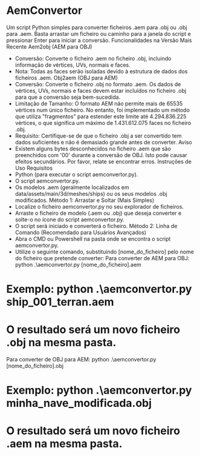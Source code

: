 # AemConvertor
Um script Python simples para converter ficheiros .aem para .obj ou .obj para .aem. Basta arrastar um ficheiro ou caminho para a janela do script e pressionar Enter para iniciar a conversão.
Funcionalidades na Versão Mais Recente
Aem2obj (AEM para OBJ)
 * Conversão: Converte o ficheiro .aem no ficheiro .obj, incluindo informação de vértices, UVs, normais e faces.
 * Nota: Todas as faces serão isoladas devido à estrutura de dados dos ficheiros .aem.
Obj2aem (OBJ para AEM)
 * Conversão: Converte o ficheiro .obj no formato .aem. Os dados de vértices, UVs, normais e faces devem estar incluídos no ficheiro .obj para que a conversão seja bem-sucedida.
 * Limitação de Tamanho: O formato AEM não permite mais de 65535 vértices num único ficheiro. No entanto, foi implementado um método que utiliza "fragmentos" para estender este limite até 4.294.836.225 vértices, o que significa um máximo de 1.431.612.075 faces no ficheiro .obj.
 * Requisito: Certifique-se de que o ficheiro .obj a ser convertido tem dados suficientes e não é demasiado grande antes de converter.
Aviso
 * Existem alguns bytes desconhecidos no ficheiro .aem que são preenchidos com '00' durante a conversão de OBJ. Isto pode causar efeitos secundários. Por favor, relate se encontrar erros.
Instruções de Uso
Requisitos
 * Python (para executar o script aemconvertor.py).
 * O script aemconvertor.py.
 * Os modelos .aem (geralmente localizados em data/assets/main/3d/meshes/ships) ou os seus modelos .obj modificados.
Método 1: Arrastar e Soltar (Mais Simples)
 * Localize o ficheiro aemconvertor.py no seu explorador de ficheiros.
 * Arraste o ficheiro de modelo (.aem ou .obj) que deseja converter e solte-o no ícone do script aemconvertor.py.
 * O script será iniciado e converterá o ficheiro.
Método 2: Linha de Comando (Recomendado para Usuários Avançados)
 * Abra o CMD ou Powershell na pasta onde se encontra o script aemconvertor.py.
 * Utilize o seguinte comando, substituindo [nome_do_ficheiro] pelo nome do ficheiro que pretende converter:
   Para converter de AEM para OBJ:
   python .\aemconvertor.py [nome_do_ficheiro].aem
# Exemplo: python .\aemconvertor.py ship_001_terran.aem
# O resultado será um novo ficheiro .obj na mesma pasta.

   Para converter de OBJ para AEM:
   python .\aemconvertor.py [nome_do_ficheiro].obj
# Exemplo: python .\aemconvertor.py minha_nave_modificada.obj
# O resultado será um novo ficheiro .aem na mesma pasta.

